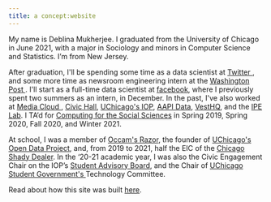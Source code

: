 ```yaml
---
title: a concept:website
---
```


My name is Deblina Mukherjee. I graduated from the University of Chicago in June 2021, with a major in Sociology and minors in Computer Science and Statistics. I’m from New Jersey.

After graduation, I'll be spending some time as a data scientist at <a href="https://blog.twitter.com/en_us/topics/product/2021/introducing-birdwatch-a-community-based-approach-to-misinformation.html" target ="_blank"> Twitter </a>, and some more time as newsroom engineering intern at the <a href="https://www.washingtonpost.com/pr/2021/01/25/washington-post-announces-2021-newsroom-engineering-interns/" target="_blank"> Washington Post </a>. I'll start as a full-time data scientist at  <a href="https://www.facebook.com/" target="_blank">facebook</a>, where I previously spent two summers as an intern, in December. In the past, I've also worked at <a href="https://mediacloud.org/about" target="_blank"> Media Cloud </a>, <a href="https://civichall.org/" target="_blank">Civic Hall</a>, <a href="http://politics.uchicago.edu/" target="_blank">UChicago's IOP</a>, <a href="https://aapidata.com/" target="_blank">AAPI Data</a>, <a href="https://www.vesthq.com/" target="_blank">VestHQ</a>, and the <a href="https://home.uchicago.edu/~gulotty/IPElab.html" target="_blank">IPE Lab</a>. I TA’d for <a href="https://cfss.uchicago.edu/" target="_blank">Computing for the Social Sciences</a> in Spring 2019, Spring 2020, Fall 2020, and Winter 2021.

At school, I was a member of <a href="http://occam.uchicago.edu/" target="_blank">Occam's Razor</a>, the founder of <a href="https://github.com/UCOpenData" target="_blank">UChicago's Open Data Project</a>, and, from 2019 to 2021, half the EIC of the <a href="https://chicagoshadydealer.com/" target="_blank">Chicago Shady Dealer</a>. In the ‘20-21 academic year, I was also the Civic Engagement Chair on the IOP’s <a href="http://politics.uchicago.edu/pages/student-leaders" target="_blank">Student Advisory Board</a>, and the Chair of <a href = "https://www.facebook.com/SGuchicago/" target="_blank"> UChicago Student Government's </a> Technology Committee. 

Read about how this site was built [here](/colophon/).
